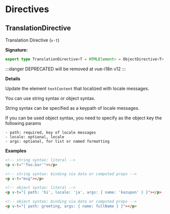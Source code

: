 # Directives

## TranslationDirective

Translation Directive (`v-t`)

**Signature:**
```typescript
export type TranslationDirective<T = HTMLElement> = ObjectDirective<T>;
```

:::danger DEPRECATED
will be removed at vue-i18n v12
:::

**Details**

Update the element `textContent` that localized with locale messages.

You can use string syntax or object syntax.

String syntax can be specified as a keypath of locale messages.

If you can be used object syntax, you need to specify as the object key the following params
```
- path: required, key of locale messages
- locale: optional, locale
- args: optional, for list or named formatting
```



**Examples**


```html
<!-- string syntax: literal -->
<p v-t="'foo.bar'"></p>

<!-- string syntax: binding via data or computed props -->
<p v-t="msg"></p>

<!-- object syntax: literal -->
<p v-t="{ path: 'hi', locale: 'ja', args: { name: 'kazupon' } }"></p>

<!-- object syntax: binding via data or computed props -->
<p v-t="{ path: greeting, args: { name: fullName } }"></p>
```




